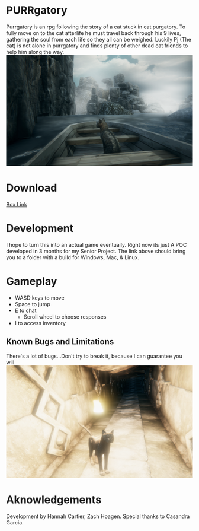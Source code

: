 # PURRgatory
Purrgatory is an rpg following the story of a cat stuck in cat purgatory.  To fully move on to the cat afterlife he must travel back through his 9 lives, gathering the soul from each life so they all can be weighed. Luckily Pj (The cat) is not alone in purrgatory and finds plenty of other dead cat friends to help him along the way. ![Image](https://github.com/Hannnah1/PURRgatory/blob/main/Screen%20Shot%202021-04-19%20at%2012.52.07%20AM.png)

# Download
[Box Link](https://rhodes.box.com/s/i9yey9ph20bskd0yajxqd7oskqs776sd)

# Development
I hope to turn this into an actual game eventually.
Right now its just A POC developed in 3 months for my Senior Project. The link above should bring you to a folder with a build for Windows, Mac, & Linux.

# Gameplay
* WASD keys to move
* Space to jump
* E to chat
  * Scroll wheel to choose responses
* I to access inventory
## Known Bugs and Limitations
There's a lot of bugs...Don't try to break it, because I can guarantee you will.
![](https://github.com/Hannnah1/PURRgatory/blob/main/Screen%20Shot%202021-04-19%20at%2012.56.31%20AM.png)

# Aknowledgements
Development by Hannah Cartier, Zach Hoagen. Special thanks to Casandra Garcia.
